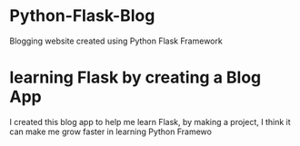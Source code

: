 # Python-Flask-Blog
Blogging website created using Python Flask Framework

# learning Flask by creating a Blog App
I created this blog app to help me learn Flask, by making a project, I think it can make me grow faster in learning Python Framewo

